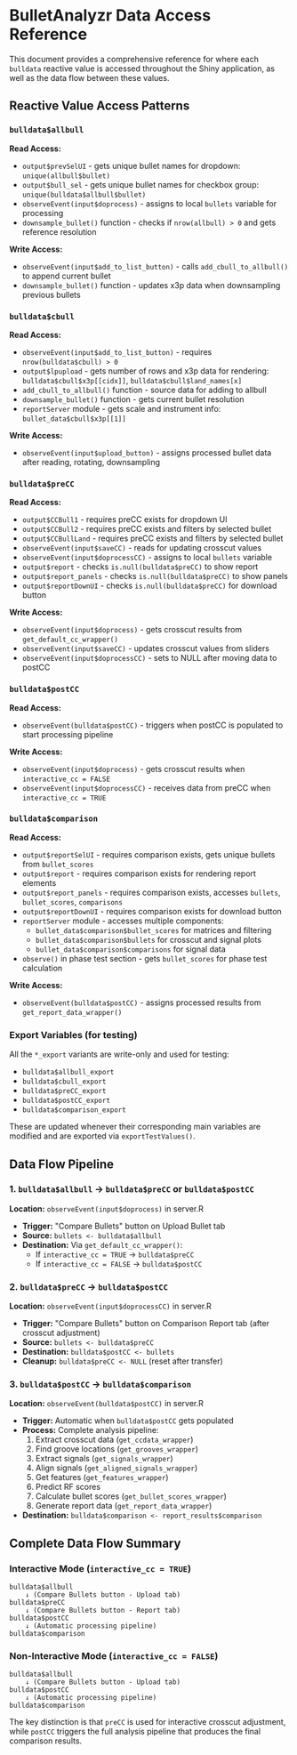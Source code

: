 # BulletAnalyzr Data Access Reference

This document provides a comprehensive reference for where each `bulldata` reactive value is accessed throughout the Shiny application, as well as the data flow between these values.

## Reactive Value Access Patterns

### `bulldata$allbull`

**Read Access:**

- `output$prevSelUI` - gets unique bullet names for dropdown: `unique(allbull$bullet)`
- `output$bull_sel` - gets unique bullet names for checkbox group: `unique(bulldata$allbull$bullet)`
- `observeEvent(input$doprocess)` - assigns to local `bullets` variable for processing
- `downsample_bullet()` function - checks if `nrow(allbull) > 0` and gets reference resolution

**Write Access:**

- `observeEvent(input$add_to_list_button)` - calls `add_cbull_to_allbull()` to append current bullet
- `downsample_bullet()` function - updates x3p data when downsampling previous bullets

### `bulldata$cbull`

**Read Access:**

- `observeEvent(input$add_to_list_button)` - requires `nrow(bulldata$cbull) > 0`
- `output$lpupload` - gets number of rows and x3p data for rendering: `bulldata$cbull$x3p[[cidx]]`, `bulldata$cbull$land_names[x]`
- `add_cbull_to_allbull()` function - source data for adding to allbull
- `downsample_bullet()` function - gets current bullet resolution
- `reportServer` module - gets scale and instrument info: `bullet_data$cbull$x3p[[1]]`

**Write Access:**

- `observeEvent(input$upload_button)` - assigns processed bullet data after reading, rotating, downsampling

### `bulldata$preCC`

**Read Access:**

- `output$CCBull1` - requires preCC exists for dropdown UI
- `output$CCBull2` - requires preCC exists and filters by selected bullet
- `output$CCBullLand` - requires preCC exists and filters by selected bullet
- `observeEvent(input$saveCC)` - reads for updating crosscut values
- `observeEvent(input$doprocessCC)` - assigns to local `bullets` variable
- `output$report` - checks `is.null(bulldata$preCC)` to show report
- `output$report_panels` - checks `is.null(bulldata$preCC)` to show panels
- `output$reportDownUI` - checks `is.null(bulldata$preCC)` for download button

**Write Access:**

- `observeEvent(input$doprocess)` - gets crosscut results from `get_default_cc_wrapper()`
- `observeEvent(input$saveCC)` - updates crosscut values from sliders
- `observeEvent(input$doprocessCC)` - sets to NULL after moving data to postCC

### `bulldata$postCC`

**Read Access:**

- `observeEvent(bulldata$postCC)` - triggers when postCC is populated to start processing pipeline

**Write Access:**

- `observeEvent(input$doprocess)` - gets crosscut results when `interactive_cc = FALSE`
- `observeEvent(input$doprocessCC)` - receives data from preCC when `interactive_cc = TRUE`

### `bulldata$comparison`

**Read Access:**

- `output$reportSelUI` - requires comparison exists, gets unique bullets from `bullet_scores`
- `output$report` - requires comparison exists for rendering report elements
- `output$report_panels` - requires comparison exists, accesses `bullets`, `bullet_scores`, `comparisons`
- `output$reportDownUI` - requires comparison exists for download button
- `reportServer` module - accesses multiple components:
  - `bullet_data$comparison$bullet_scores` for matrices and filtering
  - `bullet_data$comparison$bullets` for crosscut and signal plots
  - `bullet_data$comparison$comparisons` for signal data
- `observe()` in phase test section - gets `bullet_scores` for phase test calculation

**Write Access:**

- `observeEvent(bulldata$postCC)` - assigns processed results from `get_report_data_wrapper()`

### Export Variables (for testing)

All the `*_export` variants are write-only and used for testing:

- `bulldata$allbull_export`
- `bulldata$cbull_export` 
- `bulldata$preCC_export`
- `bulldata$postCC_export`
- `bulldata$comparison_export`

These are updated whenever their corresponding main variables are modified and are exported via `exportTestValues()`.

## Data Flow Pipeline

### 1. `bulldata$allbull` → `bulldata$preCC` or `bulldata$postCC`

**Location:** `observeEvent(input$doprocess)` in server.R

- **Trigger:** "Compare Bullets" button on Upload Bullet tab
- **Source:** `bullets <- bulldata$allbull`
- **Destination:** Via `get_default_cc_wrapper()`:
  - If `interactive_cc = TRUE` → `bulldata$preCC`
  - If `interactive_cc = FALSE` → `bulldata$postCC`

### 2. `bulldata$preCC` → `bulldata$postCC`

**Location:** `observeEvent(input$doprocessCC)` in server.R

- **Trigger:** "Compare Bullets" button on Comparison Report tab (after crosscut adjustment)
- **Source:** `bullets <- bulldata$preCC`
- **Destination:** `bulldata$postCC <- bullets`
- **Cleanup:** `bulldata$preCC <- NULL` (reset after transfer)

### 3. `bulldata$postCC` → `bulldata$comparison`

**Location:** `observeEvent(bulldata$postCC)` in server.R

- **Trigger:** Automatic when `bulldata$postCC` gets populated
- **Process:** Complete analysis pipeline:
  1. Extract crosscut data (`get_ccdata_wrapper`)
  2. Find groove locations (`get_grooves_wrapper`)
  3. Extract signals (`get_signals_wrapper`)
  4. Align signals (`get_aligned_signals_wrapper`)
  5. Get features (`get_features_wrapper`)
  6. Predict RF scores
  7. Calculate bullet scores (`get_bullet_scores_wrapper`)
  8. Generate report data (`get_report_data_wrapper`)
- **Destination:** `bulldata$comparison <- report_results$comparison`

## Complete Data Flow Summary

### Interactive Mode (`interactive_cc = TRUE`)
```
bulldata$allbull 
    ↓ (Compare Bullets button - Upload tab)
bulldata$preCC
    ↓ (Compare Bullets button - Report tab)
bulldata$postCC
    ↓ (Automatic processing pipeline)
bulldata$comparison
```

### Non-Interactive Mode (`interactive_cc = FALSE`)
```
bulldata$allbull 
    ↓ (Compare Bullets button - Upload tab)
bulldata$postCC
    ↓ (Automatic processing pipeline)
bulldata$comparison
```

The key distinction is that `preCC` is used for interactive crosscut adjustment, while `postCC` triggers the full analysis pipeline that produces the final comparison results.
